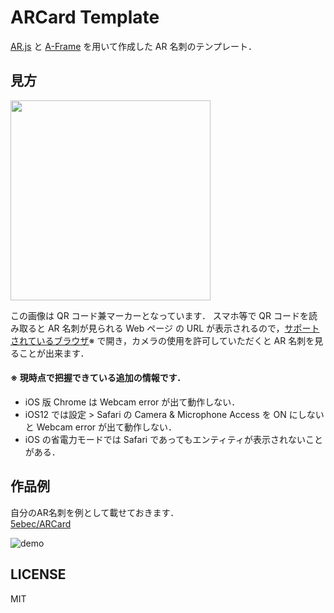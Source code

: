 # ARCard Template
[AR.js](https://github.com/jeromeetienne/AR.js) と [A-Frame](https://github.com/aframevr/aframe/) を用いて作成した AR 名刺のテンプレート．

## 見方
<img src="https://github.com/5ebec/arcard-template/blob/master/assets/marker/pattern-qrcode.png" width="320">

この画像は QR コード兼マーカーとなっています．
スマホ等で QR コードを読み取ると AR 名刺が見られる Web ページ の URL が表示されるので，[サポートされているブラウザ](https://github.com/jeromeetienne/AR.js/#browser-support)※ で開き，カメラの使用を許可していただくと AR 名刺を見ることが出来ます．

#### ※ 現時点で把握できている追加の情報です．  
 - iOS 版 Chrome は Webcam error が出て動作しない．
 - iOS12 では設定 > Safari の Camera & Microphone Access を ON にしないと Webcam error が出て動作しない．
 - iOS の省電力モードでは Safari であってもエンティティが表示されないことがある．

## 作品例
自分のAR名刺を例として載せておきます．  
[5ebec/ARCard](https://github.com/5ebec/ARCard)

![demo](https://github.com/5ebec/ARCard/blob/media/output.gif)

## LICENSE
MIT

